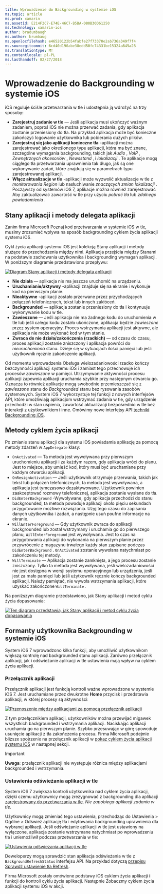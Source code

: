 ```yaml
---
title: Wprowadzenie do Backgrounding w systemie iOS
ms.topic: article
ms.prod: xamarin
ms.assetid: E214F2C7-E74E-46C7-B5BA-080B30D61250
ms.technology: xamarin-ios
author: bradumbaugh
ms.author: brumbaug
ms.openlocfilehash: e46520122b54fabfe27f73370e2ab736a349f7f4
ms.sourcegitcommit: 6cd40d190abe38edd50fc74331be15324a845a28
ms.translationtype: MT
ms.contentlocale: pl-PL
ms.lasthandoff: 02/27/2018
---
```

# <a name="introduction-to-backgrounding-in-ios"></a>Wprowadzenie do Backgrounding w systemie iOS

iOS reguluje ściśle przetwarzania w tle i udostępnia ją wdrożyć na trzy sposoby:

-  **Zarejestruj zadanie w tle** — Jeśli aplikacja musi ukończyć ważnym zadaniem, poproś iOS nie można przerwać zadania, gdy aplikacja zostanie przeniesiony do tła. Na przykład aplikacja może być konieczne zakończyć logowanie użytkownika lub pobierania dużych plików.
-  **Zarejestruj się jako aplikacji konieczne tła** -aplikacji można zarejestrować jako określonego typu aplikacji, która ma być znane, szczególne wymagania backgrounding, takich jak *Audio* , *VoIP* ,  *Zewnętrznych akcesoriów* , *Newsstand* , i *lokalizacji* . Te aplikacje mogą ciągłego tła przetwarzania uprawnienia tak długo, jak są one wykonywanie zadań, które znajdują się w parametrach typu zarejestrowanej aplikacji.
-  **Włącz aktualizacje w tle** -aplikacji może wyzwolić aktualizacje w tle z *monitorowania Region* lub nasłuchiwanie *znaczących zmian lokalizacji* . Począwszy od systemów iOS 7, aplikacje można również zarejestrować Aby zaktualizować zawartość w tle przy użyciu *pobrać tła* lub *zdalnego powiadomienia* .


## <a name="application-states-and-application-delegate-methods"></a>Stany aplikacji i metody delegata aplikacji

Zanim firma Microsoft Poznaj kod przetwarzania w systemie iOS w tle, musimy zrozumieć wpływa na sposób backgrounding cyklem życia aplikacji systemu iOS.

Cykl życia aplikacji systemu iOS jest kolekcją Stany aplikacji i metody służące do przechodzenia między nimi. Aplikacja przejścia między Stanami na podstawie zachowania użytkownika i backgrounding wymagań aplikacji. W poniższym diagramie przedstawiono przepływu:

 [ ![](introduction-to-backgrounding-in-ios-images/applicationlifecycle-.png "Diagram Stany aplikacji i metody delegata aplikacji")](introduction-to-backgrounding-in-ios-images/applicationlifecycle-.png)

-  **Nie działa** — aplikacja nie ma jeszcze uruchomić na urządzeniu.
-  **Uruchamianie/aktywny** -aplikacji znajduje się na ekranie i wykonuje kod na pierwszym planie.
-  **Nieaktywne** -aplikacji zostało przerwane przez przychodzących połączeń telefonicznych, tekst lub innych zakłóceń.
-  **Backgrounded** — aplikacja zostanie przeniesiony do tła i kontynuuje wykonywanie kodu w tle.
-  **Zawieszone** — Jeśli aplikacja nie ma żadnego kodu do uruchomienia w tle lub jeśli całego kodu zostało ukończone, aplikacja będzie *zawieszone* przez system operacyjny. Proces wstrzymania aplikacji jest aktywne, ale aplikacja nie może wykonać kod w tym stanie.
-  **Zwraca do nie działa/zakończenia (rzadkich)** — od czasu do czasu, proces aplikacji zostanie zniszczony i aplikacja powróci do *nieuruchomiona* stanu. Dzieje się w sytuacjach ilości pamięci lub jeśli użytkownik ręcznie zakończenie aplikacji.


Od momentu wprowadzenia Obsługa wielozadaniowości rzadko kończy bezczynności aplikacji systemu iOS i zamiast tego przechowuje ich procesów *zawieszone* w pamięci. Utrzymywanie aktywności procesu aplikacji zapewnia aplikacji uruchamia szybkie przy następnym otwarciu go. Oznacza to również aplikacje mogą swobodnie przemieszczać się z *zawieszone* stanu do *Backgrounded* stanu bez rysowania zasobów systemowych. System iOS 7 wykorzystuje tej funkcji z nowych interfejsów API, które umożliwiają aplikacjom wstrzymać zadania w tle, gdy urządzenie przechodzi w stan uśpienia, zawartość aktualizacji bezpośrednio w tle bez interakcji z użytkownikiem i inne. Omówimy nowe interfejsy API [techniki Backgrounding iOS](~/ios/app-fundamentals/backgrounding/ios-backgrounding-techniques/index.md).

## <a name="application-lifecycle-methods"></a>Metody cyklem życia aplikacji

Po zmianie stanu aplikacji dla systemu iOS powiadamia aplikację za pomocą metody zdarzeń w `AppDelegate` klasy:

-  `OnActivated` — Ta metoda jest wywoływana przy pierwszym uruchomieniu aplikacji i za każdym razem, gdy aplikacja wróci do planu. Jest to miejsce, aby umieść kod, który musi być uruchamiane przy każdym otwarciu aplikacji.
-  `OnResignActivation` — Jeśli użytkownik otrzymuje przerwania, takich jak tekst lub połączeń telefonicznych, ta metoda jest wywoływana, a aplikacja jest tymczasowo dezaktywowane. Użytkownik powinien zaakceptować rozmowy telefonicznej, aplikacja zostanie wysłane do tła.
-  `DidEnterBackground` -Wywoływane, gdy aplikacja przechodzi do stanu backgrounded, ta metoda powoduje aplikacji około pięciu sekundach przygotowanie możliwe rozwiązania. Użyj tego czasu do zapisania danych użytkownika i zadań, a następnie usuń poufne informacje na ekranie.
-  `WillEnterForeground` — Gdy użytkownik zwraca do aplikacji backgrounded lub został wstrzymany i uruchamia go do pierwszego planu, `WillEnterForeground` jest wywoływana. Jest to czas na przygotowania aplikacji do wykonania na pierwszym planie przez przywrócenie z magazynu trwałego każdy stan zapisane podczas `DidEnterBackground` .  `OnActivated` zostanie wywołana natychmiast po zakończeniu tej metody.
-  `WillTerminate` — Aplikacja zostanie zamknięta, a jego procesu zostanie zniszczony. Tylko ta metoda jest wywoływana, jeśli wielozadaniowości nie jest dostępna w wersji systemu operacyjnego lub urządzenia, jeśli jest za mało pamięci lub jeśli użytkownik ręcznie kończy backgrounded aplikacji. Należy pamiętać, nie wywoła wstrzymania aplikacji, które uzyskać zakończone `WillTerminate` .


Na poniższym diagramie przedstawiono, jak Stany aplikacji i metod cyklu życia dopasowania:

 [ ![](introduction-to-backgrounding-in-ios-images/image2.png "Ten diagram przedstawia, jak Stany aplikacji i metod cyklu życia dopasowania")](introduction-to-backgrounding-in-ios-images/image2.png)

## <a name="user-controls-for-backgrounding-in-ios"></a>Formanty użytkownika Backgrounding w systemie iOS

System iOS 7 wprowadzono kilka funkcji, aby umożliwić użytkownikom większą kontrolę nad backgrounded stanu aplikacji. Zarówno przełącznik aplikacji, jak i odświeżanie aplikacji w tle ustawienia mają wpływ na cyklem życia aplikacji.

### <a name="app-switcher"></a>Przełącznik aplikacji

Przełącznik aplikacji jest funkcją kontroli ważne wprowadzone w systemie iOS 7. Jest uruchamiane przez dwukrotne **Home** przycisk i przedstawia aplikacji, w której procesy są aktywności:

 [ ![](introduction-to-backgrounding-in-ios-images/app-switcher-.png "Przenoszenie między aplikacjami za pomocą przełącznik aplikacji")](introduction-to-backgrounding-in-ios-images/app-switcher-.png)

Z tym przełącznikiem aplikacji, użytkowników można przewijać migawek wszystkich backgrounded i wstrzymania aplikacji. Naciskając aplikacji uruchamia go na pierwszym planie. Szybko przesuwając w górę spowoduje usunięcie aplikacji z tła zakończenia procesu. Firma Microsoft podejmie bliższe spojrzenie na przełącznik aplikacji w [pokaz cyklem życia aplikacji systemu iOS](~/ios/app-fundamentals/backgrounding/application-lifecycle-demo.md) w następnej sekcji.

> [!IMPORTANT]
> **Uwaga**: przełącznik aplikacji nie występuje różnica między aplikacjami backgrounded i wstrzymania.



### <a name="background-app-refresh-settings"></a>Ustawienia odświeżania aplikacji w tle

System iOS 7 zwiększa kontroli użytkownika nad cyklem życia aplikacji, dzięki czemu użytkownicy mogą zrezygnować z backgrounding dla aplikacji [zarejestrowany do przetwarzania w tle](~/ios/app-fundamentals/backgrounding/ios-backgrounding-techniques/registering-applications-to-run-in-background.md). *Nie zapobiega aplikacji zadania w tle*.

Użytkownicy mogą zmieniać tego ustawienia, przechodząc do <span class="uiitem">Ustawienia > Ogólne > Odśwież aplikację tła</span> i edytowania backgrounding uprawnienia dla wybranej aplikacji. Jeśli odświeżanie aplikacji w tle jest ustawiony na wyłączone, aplikacja zostanie wstrzymane natychmiast po wprowadzeniu tła i uniemożliwił podczas przetwarzania w tle:

 [ ![](introduction-to-backgrounding-in-ios-images/settings-.png "Ustawienia odświeżania aplikacji w tle")](introduction-to-backgrounding-in-ios-images/settings-.png)

Deweloperzy mogą sprawdzić stan aplikacja odświeżania w tle z `BackgroundRefreshStatus` interfejsu API. Na przykład dotyczą [przepisu Sprawdź ustawienie tła Refresh](https://developer.xamarin.com/recipes/ios/multitasking/check_background_refresh_setting/).

Firma Microsoft zostały omówione podstawy iOS cyklem życia aplikacji i funkcji do kontroli cyklu życia aplikacji. Następnie Zobaczmy cyklem życia aplikacji systemu iOS w akcji.

